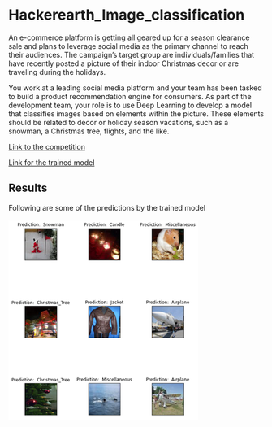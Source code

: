 # Hackerearth_Image_classification

An e-commerce platform is getting all geared up for a season clearance sale and plans to leverage social media as the primary channel to reach their audiences. The campaign’s target group are individuals/families that have recently posted a picture of their indoor Christmas decor or are traveling during the holidays.

You work at a leading social media platform and your team has been tasked to build a product recommendation engine for consumers. As part of the development team, your role is to use Deep Learning to develop a model that classifies images based on elements within the picture. These elements should be related to decor or holiday season vacations, such as a snowman, a Christmas tree, flights, and the like.

[Link to the competition](https://www.hackerearth.com/challenges/competitive/hackerearth-deep-learning-challenge-holidays/)

[Link for the trained model](https://drive.google.com/file/d/1eUO3e6_RVYYsW3WiynUKQBI6BA681Xaj/view?usp=sharing)

## Results

Following are some of the predictions by the trained model <br><br>
![](images/test_predictions.png )<br>
